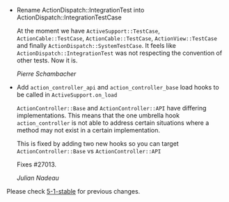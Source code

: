* Rename ActionDispatch::IntegrationTest into ActionDispatch::IntegrationTestCase

    At the moment we have `ActiveSupport::TestCase`, `ActionCable::TestCase`, `ActionCable::TestCase`,
    `ActionView::TestCase` and finally `ActionDispatch::SystemTestCase`. It feels like `ActionDispatch::IntegrationTest`
    was not respecting the convention of other tests. Now it is.

    *Pierre Schambacher*

*  Add `action_controller_api` and `action_controller_base` load hooks to be called in `ActiveSupport.on_load`

    `ActionController::Base` and `ActionController::API` have differing implementations. This means that
    the one umbrella hook `action_controller` is not able to address certain situations where a method
    may not exist in a certain implementation.

    This is fixed by adding two new hooks so you can target `ActionController::Base` vs `ActionController::API`

    Fixes #27013.

    *Julian Nadeau*


Please check [5-1-stable](https://github.com/rails/rails/blob/5-1-stable/actionpack/CHANGELOG.md) for previous changes.
